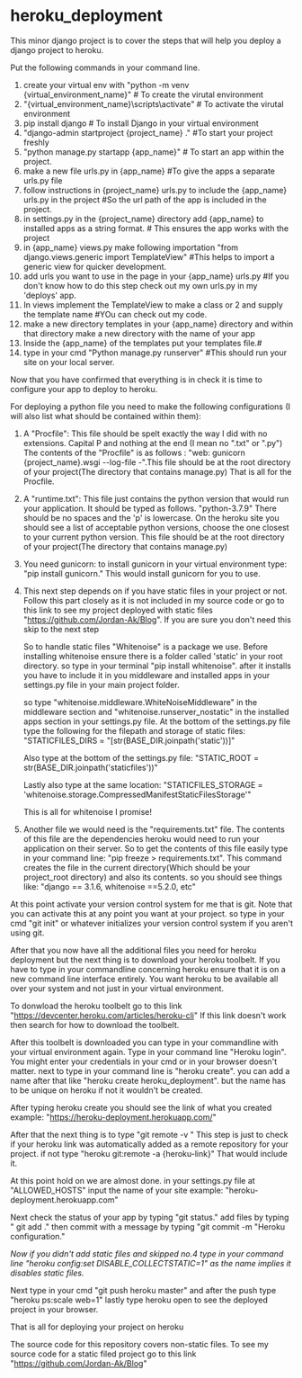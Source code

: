 # heroku_deployment
This minor django project is to cover the steps that will help you deploy a django project to heroku.

Put the following commands in your command line.
1. create your virtual env with "python -m venv {virtual_environment_name}" # To create the virutal environment
2. "{virtual_environment_name}\scripts\activate" # To activate the virutal environment
3. pip install django # To install Django in your virtual environment
3. "django-admin startproject {project_name} ." #To start your project freshly
4. "python manage.py startapp {app_name}" # To start an app within the project.
5. make a new file urls.py in {app_name} #To give the apps a separate urls.py file
6. follow instructions in {project_name} urls.py to include the {app_name} urls.py in the project #So the url path of the app is included in the project.
7. in settings.py in the {project_name} directory add {app_name} to  installed apps as a string format. # This ensures the app works with the project
8. in {app_name} views.py make following importation "from django.views.generic import TemplateView" #This helps to import a generic view for quicker development.
9. add urls you want to use in the page in your {app_name} urls.py #If you don't know how to do this step check out my own urls.py in my 'deploys' app.
10. In views implement the TemplateView to make a class or 2 and supply the template name #YOu can check out my code.
11. make a new directory templates in your {app_name} directory and within that directory make a new directory with the name of your app
12. Inside the {app_name} of the templates put your templates file.#
13. type in your cmd "Python manage.py runserver" #This should run your site on your local server.

Now that you have confirmed that everything is in check it is time to configure your app to deploy to heroku.

For deploying a python file you need to make the following configurations (I will also list what should be contained within them):
1. A "Procfile": This file should be spelt exactly the way I did with no extensions. Capital P and nothing at the end (I mean no ".txt" or ".py")
      The contents of the "Procfile" is as follows : "web: gunicorn {project_name}.wsgi --log-file -".This file should be at the root directory of your project(The directory that       contains manage.py) That is all for the Procfile.

2. A "runtime.txt": This file just contains the python version that would run your application. It should be typed as follows.
      "python-3.7.9" There should be no spaces and the 'p' is lowercase. On the heroku site you should see a list of acceptable python versions, choose the one closest to your           current python version. This file should be at the root directory of your project(The directory that contains manage.py)
 
3. You need gunicorn: to install gunicorn in your virtual environment type: "pip install gunicorn." This would install gunicorn for you to use.

4. This next step depends on if you have static files in your project or not. Follow this part closely as it is not included in my source code or go to this link to see my project deployed with static files "https://github.com/Jordan-Ak/Blog".
      If you are sure you don't need this skip to the next step
    
    So to handle static files "Whitenoise" is a package we use. Before installing whitenoise ensure there is a folder called 'static' in your root directory.
    so type in your terminal "pip install whitenoise". after it installs you have to include it in you middleware and installed apps in your settings.py file in your        main project folder.
    
    so type "whitenoise.middleware.WhiteNoiseMiddleware" in the middleware section and "whitenoise.runserver_nostatic" in the installed apps section in your settings.py     file.
    At the bottom of the settings.py file type the following for the filepath and storage of static files: "STATICFILES_DIRS = "[str(BASE_DIR.joinpath('static'))]"
    
    Also type at the bottom of the settings.py file: "STATIC_ROOT = str(BASE_DIR.joinpath('staticfiles'))"
    
    Lastly also type at the same location: "STATICFILES_STORAGE = 'whitenoise.storage.CompressedManifestStaticFilesStorage'"
    
    This is all for whitenoise I promise!

5. Another file we would need is the "requirements.txt" file. The contents of this file are the dependencies heroku would need to run your application on their server.
    So to get the contents of this file easily type in your command line: "pip freeze > requirements.txt". This command creates the file in the current directory(Which     should be your project_root directory) and also its contents. so you should see things like: "django == 3.1.6, whitenoise ==5.2.0, etc"

At this point activate your version control system for me that is git. Note that you can activate this at any point you want at your project. so type in your cmd "git init" or whatever initializes your version control system if you aren't using git.
 
 After that you now have all the additional files you need for heroku deployment but the next thing is to download your heroku toolbelt. If you have to type in your commandline concerning heroku ensure that it is on a new command line interface entirely. You want heroku to be available all over your system and not just in your virtual environment.
 
 To donwload the heroku toolbelt go to this link "https://devcenter.heroku.com/articles/heroku-cli" If this link doesn't work then search for how to download the toolbelt.
 
 After this toolbelt is downloaded you can type in your commandline with your virtual environment again.
 Type in your command line "Heroku login". You might enter your credentials in your cmd or in your browser doesn't matter.
 next to type in your command line is "heroku create". you can add a name after that like "heroku create heroku_deployment". but the name has to be unique on heroku if  not it wouldn't be created.
 
 After typing heroku create you should see the link of what you created example: "https://heroku-deployment.herokuapp.com/" 
 
 After that the next thing is to type "git remote -v " This step is just to check if your heroku link was automatically added as a remote repository for your project.     if not type "heroku git:remote -a {heroku-link}" That would include it.
 
 At this point hold on we are almost done.
 in your settings.py file at "ALLOWED_HOSTS" input the name of your site example: "heroku-deployment.herokuapp.com"
 
 Next check the status of your app by typing "git status."
 add files by typing " git add ."
 then commit with a message by typing "git commit -m "Heroku configuration."
 
 *Now if you didn't add static files and skipped no.4 type in your command line "heroku config:set DISABLE_COLLECTSTATIC=1" as the name implies it disables static files.*
 
 Next type in your cmd  "git push heroku master" and after the push type "heroku ps:scale web=1"
 lastly type heroku open to see the deployed project in your browser.
 
 That is all for deploying your project on heroku
 
 The source code for this repository covers non-static files.
 To see my source code for a static filed project go to this link "https://github.com/Jordan-Ak/Blog" 
                          
    
    


